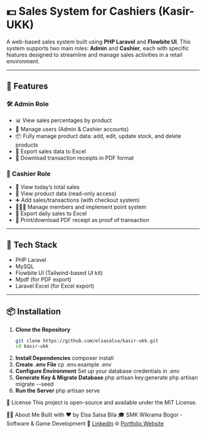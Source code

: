 # 💵 Sales System for Cashiers (Kasir-UKK)

A web-based sales system built using **PHP Laravel** and **Flowbite UI**. This system supports two main roles: **Admin** and **Cashier**, each with specific features designed to streamline and manage sales activities in a retail environment.

---

## 🚀 Features

### 🛠️ Admin Role
- 📊 View sales percentages by product
- 👥 Manage users (Admin & Cashier accounts)
- 📦 Fully manage product data: add, edit, update stock, and delete products
- 📁 Export sales data to Excel
- 🧾 Download transaction receipts in PDF format

### 💼 Cashier Role
- 🧮 View today’s total sales
- 👀 View product data (read-only access)
- ➕ Add sales/transactions (with checkout system)
- 🧑‍🤝‍🧑 Manage members and implement point system
- 📁 Export daily sales to Excel
- 🧾 Print/download PDF receipt as proof of transaction

---

## 🧰 Tech Stack

- PHP Laravel
- MySQL
- Flowbite UI (Tailwind-based UI kit)
- Mpdf (for PDF export)
- Laravel Excel (for Excel export)

---

## 📦 Installation

1. **Clone the Repository**
   ```bash
   git clone https://github.com/elsasalsa/kasir-ukk.git
   cd kasir-ukk
2. **Install Dependencies**
    composer install
3. **Create .env File**
    cp .env.example .env
4. **Configure Environment**
    Set up your database credentials in .env
5. **Generate Key & Migrate Database**
    php artisan key:generate
    php artisan migrate --seed
6. **Run the Server**
    php artisan serve

📜 License
This project is open-source and available under the MIT License.

🙋‍♀️ About Me
Built with ❤️ by Elsa Salsa Bila
🎓 SMK Wikrama Bogor - Software & Game Development
🔗 [LinkedIn](https://www.linkedin.com/in/elsa-salsa)
🌐 [Portfolio Website](https://elsaportfolios.netlify.app/)
